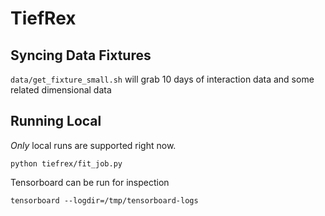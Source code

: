 # TiefRex

## Syncing Data Fixtures
`data/get_fixture_small.sh` will grab 10 days of interaction data and some related dimensional data
 
## Running Local
*Only* local runs are supported right now.

`python tiefrex/fit_job.py`

Tensorboard can be run for inspection

`tensorboard --logdir=/tmp/tensorboard-logs`